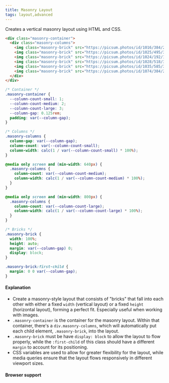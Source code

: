 ```yaml
---
title: Masonry Layout
tags: layout,advanced
---
```


Creates a vertical masonry layout using HTML and CSS.

```html
<div class="masonry-container">
  <div class="masonry-columns">
    <img class="masonry-brick" src="https://picsum.photos/id/1016/384/256" alt="An image">
    <img class="masonry-brick" src="https://picsum.photos/id/1025/495/330" alt="Another image">
    <img class="masonry-brick" src="https://picsum.photos/id/1024/192/128" alt="Another image">
    <img class="masonry-brick" src="https://picsum.photos/id/1028/518/345" alt="One more image">
    <img class="masonry-brick" src="https://picsum.photos/id/1035/585/390" alt="And another one">
    <img class="masonry-brick" src="https://picsum.photos/id/1074/384/216" alt="Last one">
  </div>
</div>
```

```css
/* Container */
.masonry-container {
  --column-count-small: 1;
  --column-count-medium: 2;
  --column-count-large: 3;
  --column-gap: 0.125rem;
  padding: var(--column-gap);
}

/* Columns */
.masonry-columns {
  column-gap: var(--column-gap);
  column-count: var(--column-count-small);
  column-width: calc(1 / var(--column-count-small) * 100%);
}

@media only screen and (min-width: 640px) {
  .masonry-columns {
    column-count: var(--column-count-medium);
    column-width: calc(1 / var(--column-count-medium) * 100%);
  }
}

@media only screen and (min-width: 800px) {
  .masonry-columns {
    column-count: var(--column-count-large);
    column-width: calc(1 / var(--column-count-large) * 100%);
  }
}

/* Bricks */
.masonry-brick {
  width: 100%;
  height: auto;
  margin: var(--column-gap) 0;
  display: block;
}

.masonry-brick:first-child {
  margin: 0 0 var(--column-gap);
}
```

#### Explanation

- Create a masonry-style layout that consists of "bricks" that fall into each other with either a fixed `width` (vertical layout) or a fixed `height` (horizontal layout), forming a perfect fit. Especially useful when working with images.
- `.masonry-container` is the container for the masonry layout. Within that container, there's a `div.masonry-columns`, which will automatically put each child element, `.masonry-brick`, into the layout.
- `.masonry-brick` must be have `display: block` to allow the layout to flow properly, while the `:first-child` of this class should have a different `margin` to account for its positioning.
- CSS variables are used to allow for greater flexibility for the layout, while media queries ensure that the layout flows responsively in different viewport sizes.

#### Browser support
